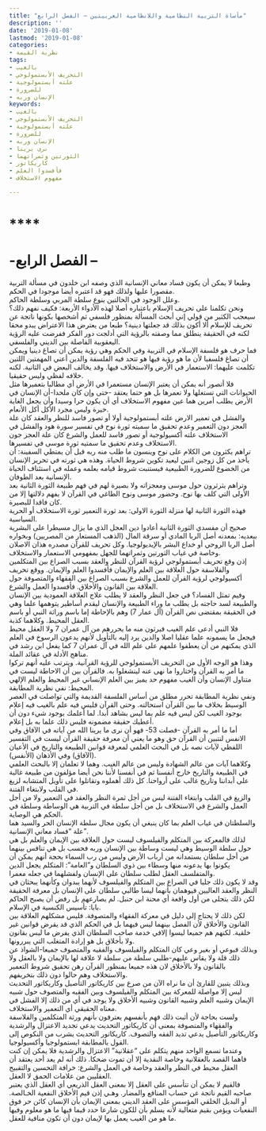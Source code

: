 ```yaml
---
title: "مأساة التربية النظامية واللانظامية العربيتين – الفصل الرابع"
description: ''
date: '2019-01-08'
lastmod: '2019-01-08'
categories:
- نظرية القيمة
tags:
- بالغيب
- التحريف الأبستمولوجي
- علته أبستمولوجية
- للضرورة
- الإنسان وربه
keywords:
- بالغيب
- التحريف الأبستمولوجي
- علته أبستمولوجية
- للضرورة
- الإنسان وربه
- نرى يرينا
- الثورتين وثمراتهما
- كاريكاتور
- فأفسدوا العلم
- مفهوم الاستخلاف

---
```

# ****

# **-الفصل الرابع –**

وطبعا لا يمكن أن يكون فساد معاني الإنسانية الذي وصفه ابن خلدون في مسألة التربية مقصورا عليها ولذلك فهو قد اعتبره أيضا موجودا في الحكم.  
وعلل الوجود في الحالتين بنوع سلطة المربي وسلطة الحاكم.  
ونحن تكلمنا على تحريف الإسلام باعتباره أصلا لهذه الأدواء الأربعة: فكيف نفهم ذلك؟  
سيعجب الكثير من قولي إني أبحث المسألة بمنظور فلسفي ثم أشخصها بكونها ناتجة عن تحريف للإسلام ألا أكون بذلك قد جعلتها دينية؟ طبعا من يعترض هذا الاعتراض يبدو محقا لكنه في الحقيقة ينطلق مما وصفته بالرؤية التي أدلجت دور الفكر ففرضت عليه الرؤية اليعقوبية الفاصلة بين الديني والفلسفي.  
فما حرف هو فلسفة الإسلام في التربية وفي الحكم وهي رؤية يمكن أن تصاغ دينيا ويمكن أن تصاغ فلسفيا لأن ما هو رؤية فيها هو تتحد فيه الفلسفة والدين أعني المهمتين اللتين تكلمت عليهما: الاستعمار في الأرض والاستخلاف فيها. وقد يخالف البعض في الثانية. لكنه خلافه لفظي وليس حقيقيا.  
فلا أتصور أنه يمكن أن يعتبر الإنسان مستعمرا في الأرض أي مطالبا بتعميرها مثل الحيوانات التي تستغلها ولا تعمرها بل هو حتما يعتقد -حتى وإن كان ملحدا-أن الإنسان في الأرض يطلب أمرين هما عين مفهوم الاستخلاف أي أن يكون حرا وسيدا وأن يجعل الغاية خيرة وليس مجرد الأكل أكل الأنعام.  
والفشل في تعمير الارض علته أبستمولوجية أولا أو تصور فاسد للنظر والعقد كان علة العجز دون التعمير وعدم تحقيق ما سميته ثورة نوح في تفسير سورة هود والفشل في الاستخلاف علته أكسيولوجية أو تصور فاسد للعمل والشرع كان علة العجز جون الاستخلاف وعدم تحقيق ما سمتيه ثورة موسى في تفسيرها.  
تراهم يكثرون من الكلام على نوح وينسون ما طلب منه ربه قبل أن يمتطي السفينة: أن يأخذ من كل زوجين اثنين ليعيد تكوين شروط الحياة. وهذه هي ثورته في تحرير الإنسان من الخضوع للضرورة الطبيعية فيستنبت شروط قيامه بعلمه وعمله في استئناف الحياة الإنسانية بعد الطوفان.  
وتراهم يثرثرون حول موسى ومعجزاته ولا بصيرة لهم في فهم طبيعة الثورة الثانية بعد الأولى التي كلف بها نوح. وحضور موسى ونوح الطاغي في القرآن لا يفهم دلالتها إلا من كان فاقدا للبصيرة.  
فهذه الثورة الثانية لها منزلة الثورة الاولى: بعد ثورة التعمير ثورة الاستخلاف أو الحرية السياسية.  
صحيح أن مفسدي الثورة الثانية أعادوا دين العجل الذي ما يزال مسيطرا على البشرية ببعديه: بمعدنه أصل الربا المادي أو سرقة المال (الذهب المستعار من المصريين) وبخواره أصل الربا الروحي أو خداع البشر بالإيديولوجيا. وكل تحريف للقرآن مصدره هذان الاصلان وخاصة في غياب الثورتين وثمراتهما للجهل بمفهومي الاستعمار والاستخلاف.  
إذن وقع تحريف أبستمولوجي لرؤية القرآن للنظر والعقد بسبب الصراع بين المتكلمين والفلاسفة حول العلاقة بين العلم والإيمان فأفسدوا العلم والإيمان. ووقع تحريف أكسيولوجي لرؤية القرآن للعمل والشرع بسبب الصراع بين الفقهاء والمتصوفة حول العلاقة بين القانون والأخلاق. فأفسدوا العمل والشرع.  
وفيم تمثل الفساد؟ في جعل النظر والعقد لا يطلب علاج العلاقة العمودية بين الإنسان والطبيعة لسد حاجته بل يطلب ما وراء الطبيعة والإنسان ليقدم أساطير يتوهمها علما وهي في الحقيقة بمقتضى نص القرآن (آل عمار 7) وهم بالإحاطة إما باسم وراثة النبي أو باسم العقل المحيط. وكلاهما كذبة.  
فلا النبي أدعى علم الغيب فيرثون منه ما يحررهم من آل عمران 7 ولا العقل محيط فيجعل ما يسمونه علما عقليا اصلا والدين يرد إليه بالتأويل لأنهم يدعون الرسوخ في العلم الذي يمكنهم من أن يعطفوا علمهم على علم الله في آل عمران 7 كما يفعل ابن رشد في مناهج الأدلة في عقائد الملة.  
وهذا هو الوجه الأول من التحريف الأبستمولوجي للرؤية القرآنية. ويترتب عليه أنهم تركوا ما أمر به القرآن واختاروا ما نهى عنه لينشغلوا به. فالقرآن بين أن الاحاطة ليست في متناول الإنسان وأن الغيب مفهوم حد يميز بين العلم الإنساني غير المحيط والعلم الإلهي المحيط: نفي نظرية المطابقة.  
ونفي نظرية المطابقة تحرر مطلق من أساس الفلسفة القديمة والتي تواصلت في العصر الوسيط بخلاف ما بين القرآن استحالته. وحتى القرآن فليس فيه علم بالغيب فيه إعلام بوجود الغيب لكن ليس فيه علم بما ليس بشاهد أبدا. لما أعلمك بوجود شيء دون أن أعطيك حقيقة مضمونه فليس ذلك علما به بل إعلام.  
أما ما أمر به القرآن -فصلت 53- فهو أن نرى ما يرينا الله من آياته في الآفاق وفي الانفس لنتبين أن القرآن حق وهو ما يعني أن معرفة حقيقة القرآن ليست في التفسير اللفظي لآيات نصه بل في البحث العلمي لمعرفة قوانين الطبيعة والتاريخ في الأعيان (الآفاق) وفي الأذهان (الأنفس).  
وكلاهما آيات من عالم الشهادة وليس من عالم الغيب. وهما لا تعلمان إلا بالبحث العلمي في الطبيعة والتاريخ خارج أنفسنا ثم في أنفسنا لأننا نحن أيضا مؤلفون من طبيعة غالبة على أبداننا وتاريخ غالب على أرواحنا. كل ذلك أهملوه وتقاتلوا على تأويل المتشابه لزيغ في القلب ولابتغاء الفتنة.  
والزيغ في القلب وابتغاء الفتنة ليس من أجل ثمرة النظر والعقد في التعمير ولا من أجل العمل والشرع في الاستخلاف بل من أجل سلطة في التربية هي الوساطة وسلطة في الحكم هي الوصاية.  
والسلطتان في غياب العلم بما كان ينبغي أن يكون مجال سلطة الإنسان الحر والسيد هما علة “فساد معاني الإنسانية”.  
لذلك فالمعركة بين المتكلم والفيلسوف ليست حول العلاقة بين الإيمان والعلم بل هي حول سلطة الوسيط وهي ليست وساطة بين الإنسان وربه فحسب بل هي تنافس بينهما من أجل سلطان يستمدانه من أرباب الأرض وليس من رب السماء بحجة أنهم يمكن أن يكونوا بها يدعونه منها وسطاء بين ذوي السلطان و”العامة”: المتكلم يجعل الدين والمتفلسف العقل لطلب سلطان على الإنسان ولفشلهما في جعله معمرا.  
وقد لا يكون ذلك جليا في الصراع بين المتكلم والفيلسوف لأنهما يبدوان وكأنهما يبحثان في النظر والعقد العاليين فيوهمان بأنهما ليسا طالبي سلطان على الإنسان بل معرفة الحقيقة لكن ذلك يتجلى من أول واقعة أي محنة ابن حنبل. لم يصارعهم بل رفض أن يصبح الحاكم بابا: تأسيس الكنسية في الإسلام.  
لكن ذلك لا يحتاج إلى دليل في معركة الفقهاء والمتصوفة. فليس مشكلهم العلاقة بين القانون والأخلاق لأن الفصل بينهما ليس فيهما بل في الحكم الذي قد يقرض قوانين غير خلقية. لكنهم هم جميعا ليسوا إلافي خدمة صاحب السلطان الذي يفرض ما ليس بقانون ولا بأخلاق بل هو إرادة المتغلب التي يبررونها.  
وبذلك فبوعي أو بغير وعي كان المتكلم والفيلسوف والفقيه والمتصوف جميعا-الشواذ عن ذلك قلة ولا يقاس عليهم-طلبي سلطة من سلطة لا علاقة لها بالإيمان ولا بالعقل ولا بالقانون ولا بالأخلاق لان هذه جميعا بمنظور القرآن رهن تحقيق شروط التعمير والاستخلاف وهم حالوا دون ذلك بتخريفهم.  
وبذلك يتبين للقارئ أن ما نراه الآن من صرع بين كاريكاتور التأصيل وكاريكاتور التحديث ليس إلا مواصلة للمعركة بين المتكلم والفيلسوف وبين الفقيه والمتصوف حول شبيه الإيمان وشبيه العلم وشبيه القانون وشبيه الأخلاق ولا يوجد في أي من ذلك إلا الفشل في معناه الحقيقي أي التعمير والاستخلاف.  
ولست بحاجة لأن أثبت ذلك فهم بأنفسهم يعترفون بأنهم ورثة المتكلمين والفلاسفة والفقهاء والمتصوفة بمعنى أن كاريكاتور التحديث يدعي تجديد الاعتزال والرشدية وكاريكاتور التأصيل يدعي تديد الفقه والتصوف. كاريكاتور التحديث يشرب من النكوص إلى القول بالمطابقة ابستمولوجيا وأكسيولوجيا.  
وعندما تسمع الواحد منهم يتكلم على “عقلانية” الاعتزال والرشدية فلا يمكن إن كنت فاهما القصد بالعقلانية وخاصة النقدية إلا أن تموت ضحكا. ذلك أنه لم يعد أحد يعتقد أن العقل محيط في النظر والعقد وخاصة في العمل والشرع: خرافة التحسين والتقبيح العقليين من علامات الحمق لا العقل.  
فالقيم لا يمكن أن تتأسس على العقل إلا بمعنى العقل الذريعي أي العقل الذي يعتبر صاحبه القيم ناتجة عن حساب المنافع والمضار. وهـي إذن قيم الأخلاق النفعية الخـالصة. أو البديل الخلقي المؤسس على العقد الديني بمعنى الإيمان بأن الإنسان كائن حر فوق النفعيات ويؤمن بقيم متعالية لأنه يسلم بأن للكون شارعا حدد قيما فيها ما هو معلوم وفيها ما هو من الغيب يعمل بها لإيمان دون أن تكون منافية للعقل.

###